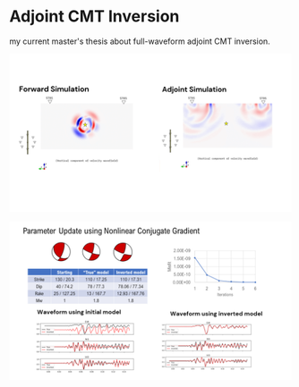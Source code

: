 # Adjoint CMT Inversion
my current master's thesis about full-waveform adjoint CMT inversion.

![alt text](https://github.com/azharharisandi14/thesis/blob/main/thumbnails/01.png?raw=true)

![alt text](https://github.com/azharharisandi14/thesis/blob/main/thumbnails/02.png?raw=true)
